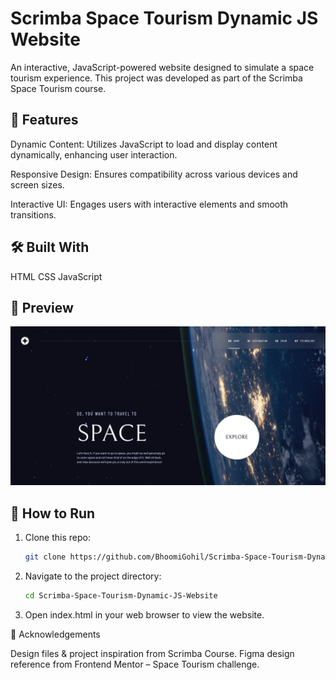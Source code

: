# Scrimba Space Tourism Dynamic JS Website

An interactive, JavaScript-powered website designed to simulate a space tourism experience. This project was developed as part of the Scrimba Space Tourism course.

## 🚀 Features

Dynamic Content: Utilizes JavaScript to load and display content dynamically, enhancing user interaction.

Responsive Design: Ensures compatibility across various devices and screen sizes.

Interactive UI: Engages users with interactive elements and smooth transitions.

## 🛠️ Built With

HTML
CSS
JavaScript

## 🎨 Preview

![Space Tourism Preview](assets/preview.png)

## 📌 How to Run

1. Clone this repo:

   ```bash
   git clone https://github.com/BhoomiGohil/Scrimba-Space-Tourism-Dynamic-JS-Website.git
   ```

2. Navigate to the project directory:

   ```bash
   cd Scrimba-Space-Tourism-Dynamic-JS-Website
   ```

3. Open index.html in your web browser to view the website.

📝 Acknowledgements

Design files & project inspiration from Scrimba Course.
Figma design reference from Frontend Mentor – Space Tourism challenge.
